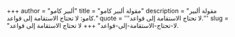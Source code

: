 +++
author = "ألبير كامو"
title = "مقولة ألبير كامو"
description = "مقولة ألبير كامو: لا تحتاج الاستقامة إلى قواعد."
quote = '''لا تحتاج الاستقامة إلى قواعد.'''
slug = "لا-تحتاج-الاستقامة-إلى-قواعد"
+++
لا تحتاج الاستقامة إلى قواعد.
